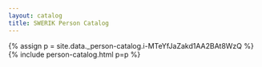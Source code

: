 ```yaml
---
layout: catalog
title: SWERIK Person Catalog
---
```

{% assign p = site.data._person-catalog.i-MTeYfJaZakd1AA2BAt8WzQ %}
{% include person-catalog.html p=p %}

